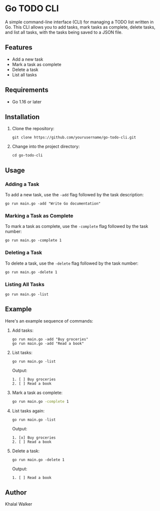 # Go TODO CLI

A simple command-line interface (CLI) for managing a TODO list written in Go. This CLI allows you to add tasks, mark tasks as complete, delete tasks, and list all tasks, with the tasks being saved to a JSON file.

## Features

- Add a new task
- Mark a task as complete
- Delete a task
- List all tasks

## Requirements

- Go 1.16 or later

## Installation

1. Clone the repository:
    ```shell
    git clone https://github.com/yourusername/go-todo-cli.git
    ```
2. Change into the project directory:
    ```shell
    cd go-todo-cli
    ```

## Usage

### Adding a Task

To add a new task, use the `-add` flag followed by the task description:

```shell
go run main.go -add "Write Go documentation"
````

### Marking a Task as Complete
To mark a task as complete, use the `-complete` flag followed by the task number:
```shell
go run main.go -complete 1
```

### Deleting a Task
To delete a task, use the `-delete` flag followed by the task number:
```shell
go run main.go -delete 1
```

### Listing All Tasks
```shell
go run main.go -list
```

## Example
Here's an example sequence of commands:

1. Add tasks:
   ```shell
   go run main.go -add "Buy groceries"
   go run main.go -add "Read a book"
   ```
   
2. List tasks:
   ```shell
   go run main.go -list
   ```
   Output:
   ```
   1. [ ] Buy groceries
   2. [ ] Read a book
   ```
   
3. Mark a task as complete:
   ```sh
   go run main.go -complete 1
   ```

4. List tasks again:
   ```shell
   go run main.go -list
   ```
   Output:
   ```
   1. [x] Buy groceries
   2. [ ] Read a book
   ```
   
5. Delete a task:
   ```shell
   go run main.go -delete 1
   ```
   Output:
   ```
   1. [ ] Read a book
   ```

## Author
Khalal Walker